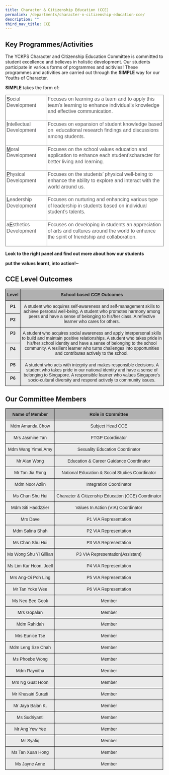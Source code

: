 ```yaml
---
title: Character & Citizenship Education (CCE)
permalink: /departments/character-n-citizenship-education-cce/
description: ""
third_nav_title: CCE
---
```

Key Programmes/Activities
-------------------------

  

The YCKPS Character and Citizenship Education Committee is committed to student excellence and believes in holistic development. Our students participate in various forms of programmes and acitivies! These programmes and activities are carried out through the **SIMPLE** way for our Youths of Character.  

**SIMPLE** takes the form of:

<table border="1" cellspacing="0" cellpadding="0" class="iveo_table ives_tab_simple3" style="margin: 0px; outline: 0px; padding: 0px; border-collapse: collapse; border: 1px solid rgb(170, 170, 170); color: rgb(88, 89, 91); font-family: &quot;Nunito Sans&quot;, sans-serif; font-size: 16px; font-style: normal; font-variant-ligatures: normal; font-variant-caps: normal; font-weight: 400; letter-spacing: normal; orphans: 2; text-align: left; text-transform: none; white-space: normal; widows: 2; word-spacing: 0px; -webkit-text-stroke-width: 0px; background-color: rgb(255, 255, 255); text-decoration-thickness: initial; text-decoration-style: initial; text-decoration-color: initial;"><tbody style="margin: 0px; outline: 0px; padding: 0px;"><tr style="margin: 0px; outline: 0px; padding: 0px;"><td width="177" valign="top" style="margin: 0px; outline: 0px; padding: 2px; text-align: center; border: 1px solid rgb(170, 170, 170);"><p style="margin: 0px 0px 1em; outline: 0px; padding: 0px; line-height: 19.6px; text-align: left;"><strong style="margin: 0px; outline: 0px; padding: 0px;"><span style="margin: 0px; outline: 0px; padding: 0px; text-decoration-line: underline;">S</span></strong>ocial Development</p></td><td width="742" valign="top" style="margin: 0px; outline: 0px; padding: 2px; text-align: center; border: 1px solid rgb(170, 170, 170);"><p style="margin: 0px 0px 1em; outline: 0px; padding: 0px; line-height: 19.6px; text-align: left;">Focuses on learning as a team and to apply this team’s learning to enhance individual’s knowledge and effective communication.</p></td></tr><tr style="margin: 0px; outline: 0px; padding: 0px;"><td width="177" valign="top" style="margin: 0px; outline: 0px; padding: 2px; text-align: center; border: 1px solid rgb(170, 170, 170);"><p style="margin: 0px 0px 1em; outline: 0px; padding: 0px; line-height: 19.6px; text-align: left;"><strong style="margin: 0px; outline: 0px; padding: 0px;"><span style="margin: 0px; outline: 0px; padding: 0px; text-decoration-line: underline;">I</span></strong>ntellectual Development</p></td><td width="742" valign="top" style="margin: 0px; outline: 0px; padding: 2px; text-align: center; border: 1px solid rgb(170, 170, 170);"><p style="margin: 0px 0px 1em; outline: 0px; padding: 0px; line-height: 19.6px; text-align: left;">Focuses on expansion of student knowledge based on &nbsp;educational research findings and discussions among students.</p></td></tr><tr style="margin: 0px; outline: 0px; padding: 0px;"><td width="177" valign="top" style="margin: 0px; outline: 0px; padding: 2px; text-align: center; border: 1px solid rgb(170, 170, 170);"><p style="margin: 0px 0px 1em; outline: 0px; padding: 0px; line-height: 19.6px; text-align: left;"><strong style="margin: 0px; outline: 0px; padding: 0px;"><span style="margin: 0px; outline: 0px; padding: 0px; text-decoration-line: underline;">M</span></strong>oral Development</p></td><td width="742" valign="top" style="margin: 0px; outline: 0px; padding: 2px; text-align: center; border: 1px solid rgb(170, 170, 170);"><p style="margin: 0px 0px 1em; outline: 0px; padding: 0px; line-height: 19.6px; text-align: left;">Focuses on the school values education and application to enhance each student’scharacter for better living and learning.</p></td></tr><tr style="margin: 0px; outline: 0px; padding: 0px;"><td width="177" valign="top" style="margin: 0px; outline: 0px; padding: 2px; text-align: center; border: 1px solid rgb(170, 170, 170);"><p style="margin: 0px 0px 1em; outline: 0px; padding: 0px; line-height: 19.6px; text-align: left;"><strong style="margin: 0px; outline: 0px; padding: 0px;"><span style="margin: 0px; outline: 0px; padding: 0px; text-decoration-line: underline;">P</span></strong>hysical Development</p></td><td width="742" valign="top" style="margin: 0px; outline: 0px; padding: 2px; text-align: center; border: 1px solid rgb(170, 170, 170);"><p style="margin: 0px 0px 1em; outline: 0px; padding: 0px; line-height: 19.6px; text-align: left;">Focuses on the students’ physical well-being to enhance the ability to explore and interact with the world around us.</p></td></tr><tr style="margin: 0px; outline: 0px; padding: 0px;"><td width="177" valign="top" style="margin: 0px; outline: 0px; padding: 2px; text-align: center; border: 1px solid rgb(170, 170, 170);"><p style="margin: 0px 0px 1em; outline: 0px; padding: 0px; line-height: 19.6px; text-align: left;"><strong style="margin: 0px; outline: 0px; padding: 0px;"><span style="margin: 0px; outline: 0px; padding: 0px; text-decoration-line: underline;">L</span></strong>eadership Development</p></td><td width="742" valign="top" style="margin: 0px; outline: 0px; padding: 2px; text-align: center; border: 1px solid rgb(170, 170, 170);"><p style="margin: 0px 0px 1em; outline: 0px; padding: 0px; line-height: 19.6px; text-align: left;">Focuses on nurturing and enhancing various type of leadership in students based on individual student’s talents.</p></td></tr><tr style="margin: 0px; outline: 0px; padding: 0px;"><td width="177" valign="top" style="margin: 0px; outline: 0px; padding: 2px; text-align: center; border: 1px solid rgb(170, 170, 170);"><p style="margin: 0px 0px 1em; outline: 0px; padding: 0px; line-height: 19.6px; text-align: left;">a<strong style="margin: 0px; outline: 0px; padding: 0px;"><span style="margin: 0px; outline: 0px; padding: 0px; text-decoration-line: underline;">E</span></strong>sthetics Development</p></td><td width="742" valign="top" style="margin: 0px; outline: 0px; padding: 2px; text-align: center; border: 1px solid rgb(170, 170, 170);"><p style="margin: 0px 0px 1em; outline: 0px; padding: 0px; line-height: 19.6px; text-align: left;">Focuses on developing in students an appreciation of arts and cultures around the world to enhance the spirit of friendship and collaboration.</p></td></tr></tbody></table>

**Look to the right panel and find out more about how our students** 

**put the values learnt, into action!~**

CCE Level Outcomes
------------------

<style type="text/css">
.tg  {border-collapse:collapse;border-spacing:0;}
.tg td{border-color:black;border-style:solid;border-width:1px;font-family:Arial, sans-serif;font-size:14px;
  overflow:hidden;padding:10px 5px;word-break:normal;}
.tg th{border-color:black;border-style:solid;border-width:1px;font-family:Arial, sans-serif;font-size:14px;
  font-weight:normal;overflow:hidden;padding:10px 5px;word-break:normal;}
.tg .tg-n4qt{background-color:#EAEAEA;color:#222;font-weight:bold;text-align:center;vertical-align:top}
.tg .tg-dwlh{background-color:#B0B0B0;color:#222;font-weight:bold;text-align:center;vertical-align:middle}
.tg .tg-ku5w{background-color:#EAEAEA;color:#222;text-align:center;vertical-align:middle}
</style>
<table class="tg">
<thead>
  <tr>
    <th class="tg-dwlh"><span style="color:#222;background-color:#B0B0B0">Level</span></th>
    <th class="tg-dwlh"><span style="color:#222;background-color:#B0B0B0">School-based CCE Outcomes</span></th>
  </tr>
</thead>
<tbody>
  <tr>
    <td class="tg-n4qt">P1</td>
    <td class="tg-ku5w" rowspan="2"><span style="color:#222;background-color:#EAEAEA">A student who acquires self-awareness and self-management skills to achieve personal well-being. A student who promotes harmony among peers and have a sense of belonging to his/her class. A reflective learner who cares for others.</span></td>
  </tr>
  <tr>
    <td class="tg-n4qt">P2</td>
  </tr>
  <tr>
    <td class="tg-n4qt">P3</td>
    <td class="tg-ku5w" rowspan="2"><span style="color:#222;background-color:#EAEAEA">A student who acquires social awareness and apply interpersonal skills to build and maintain positive relationships. A student who takes pride in his/her school identity and have a sense of belonging to the school community. A resilient learner who turns challenges into opportunities and contributes actively to the school.</span></td>
  </tr>
  <tr>
    <td class="tg-n4qt">P4</td>
  </tr>
  <tr>
    <td class="tg-n4qt">P5</td>
    <td class="tg-ku5w" rowspan="2"><span style="color:#222;background-color:#EAEAEA">A student who acts with integrity and makes responsible decisions. A student who takes pride in our national identity and have a sense of belonging to Singapore. A responsible learner who values Singapore's socio-cultural diversity and respond actively to community issues.</span></td>
  </tr>
  <tr>
    <td class="tg-n4qt">P6</td>
  </tr>
</tbody>
</table>

Our Committee Members
---------------------

<style type="text/css">
.tg  {border-collapse:collapse;border-spacing:0;}
.tg td{border-color:black;border-style:solid;border-width:1px;font-family:Arial, sans-serif;font-size:14px;
  overflow:hidden;padding:10px 5px;word-break:normal;}
.tg th{border-color:black;border-style:solid;border-width:1px;font-family:Arial, sans-serif;font-size:14px;
  font-weight:normal;overflow:hidden;padding:10px 5px;word-break:normal;}
.tg .tg-dwlh{background-color:#B0B0B0;color:#222;font-weight:bold;text-align:center;vertical-align:middle}
.tg .tg-ku5w{background-color:#EAEAEA;color:#222;text-align:center;vertical-align:middle}
</style>
<table class="tg">
<thead>
  <tr>
    <th class="tg-dwlh"><span style="color:#222;background-color:#B0B0B0">Name of Member</span></th>
    <th class="tg-dwlh"><span style="color:#222;background-color:#B0B0B0">Role in Committee</span></th>
  </tr>
</thead>
<tbody>
  <tr>
    <td class="tg-ku5w"><span style="color:#222;background-color:#EAEAEA">Mdm Amanda Chow</span></td>
    <td class="tg-ku5w"><span style="color:#222;background-color:#EAEAEA">Subject Head CCE</span></td>
  </tr>
  <tr>
    <td class="tg-ku5w"><span style="color:#222;background-color:#EAEAEA">Mrs Jasmine Tan</span><br></td>
    <td class="tg-ku5w"><span style="color:#222;background-color:#EAEAEA">FTGP Coordinator</span><br></td>
  </tr>
  <tr>
    <td class="tg-ku5w"><span style="color:#222;background-color:#EAEAEA">Mdm Wang Yimei,Amy</span></td>
    <td class="tg-ku5w"><span style="color:#222;background-color:#EAEAEA">Sexuality Education Coordinator</span></td>
  </tr>
  <tr>
    <td class="tg-ku5w"><span style="color:#222;background-color:#EAEAEA">Mr Alan Wong</span></td>
    <td class="tg-ku5w"><span style="color:#222;background-color:#EAEAEA">Education &amp; Career Guidance Coordinator</span></td>
  </tr>
  <tr>
    <td class="tg-ku5w"><span style="color:#222;background-color:#EAEAEA">Mr Tan Jia Rong</span></td>
    <td class="tg-ku5w"><span style="color:#222;background-color:#EAEAEA">National Education &amp; Social Studies Coordinator</span></td>
  </tr>
  <tr>
    <td class="tg-ku5w"><span style="color:#222;background-color:#EAEAEA">Mdm Noor Azlin</span></td>
    <td class="tg-ku5w"><span style="color:#222;background-color:#EAEAEA">Integration Coordinator</span></td>
  </tr>
  <tr>
    <td class="tg-ku5w"><span style="color:#222;background-color:#EAEAEA">Ms Chan Shu Hui</span></td>
    <td class="tg-ku5w"><span style="color:#222;background-color:#EAEAEA">Character &amp; Citizenship Education (CCE) Coordinator</span></td>
  </tr>
  <tr>
    <td class="tg-ku5w"><span style="color:#222;background-color:#EAEAEA">Mdm Siti Haddzzier</span></td>
    <td class="tg-ku5w"><span style="color:#222;background-color:#EAEAEA">Values In Action (VIA) Coordinator</span></td>
  </tr>
  <tr>
    <td class="tg-ku5w"><span style="color:#222;background-color:#EAEAEA">Mrs Dave</span></td>
    <td class="tg-ku5w"><span style="color:#222;background-color:#EAEAEA">P1 VIA Representation</span></td>
  </tr>
  <tr>
    <td class="tg-ku5w"><span style="color:#222;background-color:#EAEAEA">Mdm Salina Shah</span></td>
    <td class="tg-ku5w"><span style="color:#222;background-color:#EAEAEA">P2 VIA Representation</span></td>
  </tr>
  <tr>
    <td class="tg-ku5w"><span style="color:#222;background-color:#EAEAEA">Ms Chan Shu Hui</span></td>
    <td class="tg-ku5w"><span style="color:#222;background-color:#EAEAEA">P3 VIA Representation</span></td>
  </tr>
  <tr>
    <td class="tg-ku5w"><span style="color:#222;background-color:#EAEAEA">Ms Wong Shu Yi Gillian</span></td>
    <td class="tg-ku5w"><span style="color:#222;background-color:#EAEAEA">P3 VIA Representation(Assistant)</span></td>
  </tr>
  <tr>
    <td class="tg-ku5w"><span style="color:#222;background-color:#EAEAEA">Ms Lim Kar Hoon, Joell</span></td>
    <td class="tg-ku5w"><span style="color:#222;background-color:#EAEAEA">P4 VIA Representation</span></td>
  </tr>
  <tr>
    <td class="tg-ku5w"><span style="color:#222;background-color:#EAEAEA">Mrs Ang-Oi Poh Ling</span></td>
    <td class="tg-ku5w"><span style="color:#222;background-color:#EAEAEA">P5 VIA Representation</span></td>
  </tr>
  <tr>
    <td class="tg-ku5w"><span style="color:#222;background-color:#EAEAEA">Mr Tan Yoke Wee</span></td>
    <td class="tg-ku5w"><span style="color:#222;background-color:#EAEAEA">P6 VIA Representation</span></td>
  </tr>
  <tr>
    <td class="tg-ku5w"><span style="color:#222;background-color:#EAEAEA">Ms Neo Bee Geok</span></td>
    <td class="tg-ku5w"><span style="color:#222;background-color:#EAEAEA">Member</span></td>
  </tr>
  <tr>
    <td class="tg-ku5w"><span style="color:#222;background-color:#EAEAEA">Mrs Gopalan</span></td>
    <td class="tg-ku5w"><span style="color:#222;background-color:#EAEAEA">Member</span></td>
  </tr>
  <tr>
    <td class="tg-ku5w"><span style="color:#222;background-color:#EAEAEA">Mdm Rahidah</span></td>
    <td class="tg-ku5w"><span style="color:#222;background-color:#EAEAEA">Member</span></td>
  </tr>
  <tr>
    <td class="tg-ku5w"><span style="color:#222;background-color:#EAEAEA">Mrs Eunice Tse</span></td>
    <td class="tg-ku5w"><span style="color:#222;background-color:#EAEAEA">Member</span></td>
  </tr>
  <tr>
    <td class="tg-ku5w"><span style="color:#222;background-color:#EAEAEA">Mdm Leng Sze Chah</span></td>
    <td class="tg-ku5w"><span style="color:#222;background-color:#EAEAEA">Member</span></td>
  </tr>
  <tr>
    <td class="tg-ku5w"><span style="color:#222;background-color:#EAEAEA">Ms Phoebe Wong</span></td>
    <td class="tg-ku5w"><span style="color:#222;background-color:#EAEAEA">Member</span></td>
  </tr>
  <tr>
    <td class="tg-ku5w"><span style="color:#222;background-color:#EAEAEA">Mdm Raynitha</span></td>
    <td class="tg-ku5w"><span style="color:#222;background-color:#EAEAEA">Member</span></td>
  </tr>
  <tr>
    <td class="tg-ku5w"><span style="color:#222;background-color:#EAEAEA">Mrs Ng Guat Hoon</span></td>
    <td class="tg-ku5w"><span style="color:#222;background-color:#EAEAEA">Member</span></td>
  </tr>
  <tr>
    <td class="tg-ku5w"><span style="color:#222;background-color:#EAEAEA">Mr Khusairi Suradi</span></td>
    <td class="tg-ku5w"><span style="color:#222;background-color:#EAEAEA">Member</span></td>
  </tr>
  <tr>
    <td class="tg-ku5w"><span style="color:#222;background-color:#EAEAEA">Mr Jaya Balan K.</span></td>
    <td class="tg-ku5w"><span style="color:#222;background-color:#EAEAEA">Member</span></td>
  </tr>
  <tr>
    <td class="tg-ku5w"><span style="color:#222;background-color:#EAEAEA">Ms Sudriyanti</span></td>
    <td class="tg-ku5w"><span style="color:#222;background-color:#EAEAEA">Member</span></td>
  </tr>
  <tr>
    <td class="tg-ku5w"><span style="color:#222;background-color:#EAEAEA">Mr Ang Yew Yee</span></td>
    <td class="tg-ku5w"><span style="color:#222;background-color:#EAEAEA">Member</span></td>
  </tr>
  <tr>
    <td class="tg-ku5w"><span style="color:#222;background-color:#EAEAEA">Mr Syafiq</span></td>
    <td class="tg-ku5w"><span style="color:#222;background-color:#EAEAEA">Member</span></td>
  </tr>
  <tr>
    <td class="tg-ku5w"><span style="color:#222;background-color:#EAEAEA">Ms Tan Xuan Hong</span></td>
    <td class="tg-ku5w"><span style="color:#222;background-color:#EAEAEA">Member</span></td>
  </tr>
  <tr>
    <td class="tg-ku5w"><span style="color:#222;background-color:#EAEAEA">Ms Jayne Anne</span></td>
    <td class="tg-ku5w"><span style="color:#222;background-color:#EAEAEA">Member</span></td>
  </tr>
</tbody>
</table>